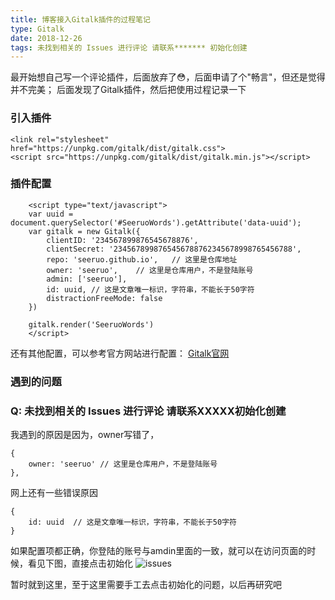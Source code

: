 ```yaml
---
title: 博客接入Gitalk插件的过程笔记
type: Gitalk
date: 2018-12-26
tags: 未找到相关的 Issues 进行评论 请联系******* 初始化创建
---
```


最开始想自己写一个评论插件，后面放弃了😳，后面申请了个"畅言"，但还是觉得并不完美；
后面发现了Gitalk插件，然后把使用过程记录一下

### 引入插件

```language-html
<link rel="stylesheet" href="https://unpkg.com/gitalk/dist/gitalk.css">
<script src="https://unpkg.com/gitalk/dist/gitalk.min.js"></script>
```

### 插件配置

```language-html
    <script type="text/javascript">
    var uuid = document.querySelector('#SeeruoWords').getAttribute('data-uuid');
    var gitalk = new Gitalk({
        clientID: '234567899876545678876',
        clientSecret: '2345678998765456788762345678998765456788',
        repo: 'seeruo.github.io',   // 这里是仓库地址
        owner: 'seeruo',    // 这里是仓库用户，不是登陆账号
        admin: ['seeruo'],
        id: uuid, // 这是文章唯一标识，字符串，不能长于50字符
        distractionFreeMode: false
    })

    gitalk.render('SeeruoWords')
    </script>
```
还有其他配置，可以参考官方网站进行配置： [Gitalk官网](https://github.com/gitalk/gitalk/blob/master/readme-cn.md)

### 遇到的问题
### Q: 未找到相关的 Issues 进行评论 请联系XXXXX初始化创建
我遇到的原因是因为，owner写错了，
```language-html
{
    owner: 'seeruo' // 这里是仓库用户，不是登陆账号
},    
 ```
 网上还有一些错误原因
```language-html
{
    id: uuid  // 这是文章唯一标识，字符串，不能长于50字符
}
 ```

如果配置项都正确，你登陆的账号与amdin里面的一致，就可以在访问页面的时候，看见下图，直接点击初始化
![issues](/static/images/issues.png)

暂时就到这里，至于这里需要手工去点击初始化的问题，以后再研究吧
